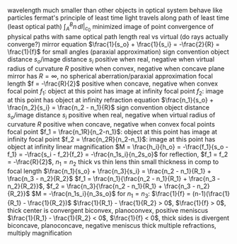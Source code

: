 wavelength much smaller than other objects in optical system
	behave like particles
fermat's principle of least time
	light travels along path of least time (least optical path)
	$\int_A^B n \, dl  \vert_{c_0}$ minimized
image of point
	convergence of physical paths with same optical path length
	real vs virtual (do rays actually converge?)
	mirror equation
		$\frac{1}{s_o} + \frac{1}{s_i} = -\frac{2}{R} = \frac{1}{f}$
		for small angles (paraxial approximation)
		sign convention
			object distance $s_o$/image distance $s_i$ positive when real, negative when virtual
			radius of curvature $R$ positive when convex, negative when concave
				plane mirror has $R = \infty$, no spherical aberration/paraxial approximation
			focal length $f = -\frac{R}{2}$ positive when concave, negative when convex
				focal point $f_1$: object at this point has image at infinity
				focal point $f_2$: image at this point has object at infinity
	refraction equation
		$\frac{n_1}{s_o} + \frac{n_2}{s_i} = \frac{n_2 - n_1}{R}$
		sign convention
			object distance $s_o$/image distance $s_i$ positive when real, negative when virtual
			radius of curvature $R$ positive when concave, negative when convex
		focal points
			focal point $f_1 = \frac{n_1R}{n_2-n_1}$: object at this point has image at infinity
			focal point $f_2 = \frac{n_2R}{n_2-n_1}$: image at this point has object at infinity
	linear magnification
		$M = \frac{h_i}{h_o} = -\frac{f_1}{s_o - f_1} = -\frac{s_i - f_2}{f_2} = -\frac{n_1s_i}{n_2s_o}$
		for reflection, $f_1 = f_2 = -\frac{R}{2}$, $n_1 = n_2$
	thick vs thin lens
		thin
			small thickness in comp to focal length
			$\frac{n_1}{s_o} + \frac{n_3}{s_i} = \frac{n_2 - n_1}{R_1} + \frac{n_3 - n_2}{R_2}$
			$f_1 = \frac{n_1}{\frac{n_2 - n_1}{R_1} + \frac{n_3 - n_2}{R_2}}$, 
			$f_2 = \frac{n_3}{\frac{n_2 - n_1}{R_1} + \frac{n_3 - n_2}{R_2}}$
			$M = -\frac{n_1s_i}{n_3s_o}$
			for $n_1 = n_3$:
				$\frac{1}{f} = (n-1)(\frac{1}{R_1} - \frac{1}{R_2})$
				$\frac{1}{R_1} - \frac{1}{R_2} > 0$, $\frac{1}{f} > 0$, thick center is convergent
					biconvex, planoconvex, positive meniscus
				$\frac{1}{R_1} - \frac{1}{R_2} < 0$, $\frac{1}{f} < 0$, thick sides is divergent
					biconcave, planoconcave, negative meniscus
		thick
			multiple refractions, multiply magnification